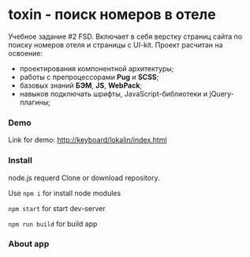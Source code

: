 # toxin - поиск номеров в отеле
Учебное задание #2 FSD. Включает в себя верстку страниц сайта по поиску номеров отеля и страницы с UI-kit.
Проект расчитан на освоение:
- проектирования компонентной архитектуры;
- работы с препроцессорами **Pug** и **SCSS**;
- базовых знаний **БЭМ**, **JS**, **WebPack**;
- навыков подключать шрифты, JavaScript-библиотеки и jQuery-плагины;

### Demo ###
Link for demo: [http://keyboard/lokalin/index.html](http://keyboard/lokalin/index.html)

### Install ###

node.js requerd
Clone or download repository.

Use `npm i` for install node modules

`npm start` for start dev-server

`npm run build` for build app

### About app ###


